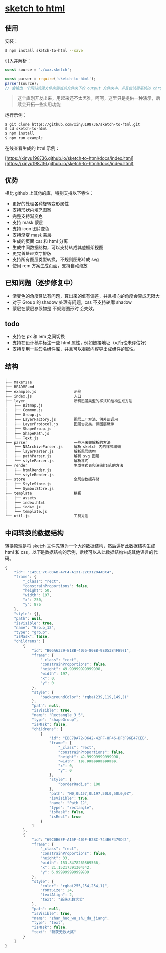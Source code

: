 # [sketch to html](https://github.com/xinyu198736/sketch-to-html)

## 使用

安装：

```bash
$ npm install sketch-to-html --save
```

引入并解析：

```javascript
const source = './xxx.sketch';

const parser = require('sketch-to-html');
parser(source);
// 会输出一个网站资源文件夹到当前文件夹下的 output 文件夹中，并且尝试用系统的 chrome 打开页面。
```

> 这个库刚开发出来，用起来还不太优雅，呵呵，这里只是提供一种演示，后续会开拓一些实用功能

运行示例：

```bash
$ git clone https://github.com/xinyu198736/sketch-to-html.git
$ cd sketch-to-html
$ npm install
$ npm run example
```

在线查看生成的 html 示例：

[https://xinyu198736.github.io/sketch-to-html/docs/index.html](https://xinyu198736.github.io/sketch-to-html/docs/index.html)

## 优势

相比 github 上其他的库，特别支持以下特性：

* 更好的处理各种旋转变形属性
* 支持形状内填充图案
* 完整支持渐变色
* 支持 mask 蒙层
* 支持 icon 图片变色
* 支持渐变 mask 蒙层
* 生成的页面 css 和 html 分离
* 生成中间数据结构，可以支持转成其他框架视图
* 更完善处理文字排版
* 支持所有图层类型转换，不规则图形转成 svg
* 使用 rem 方案生成页面，支持自动缩放

## 已知问题（逐步修复中）

* 渐变色的角度算法有问题，算出来的值有偏差，并且横向的角度会算成无限大
* 对于 Group 的 shadow 处理有问题，css 不支持轮廓 shadow
* 蒙层在蒙层参照物是 不规则图形时 会失效。

## todo

* 支持在 px 和 rem 之间切换
* 支持在设计稿中标注一些 html 属性，例如链接地址（可行性未评估好）
* 支持复用一些知名组件库，并且可以根据内容导出成组件的属性。

## 结构

```bash
.
├── Makefile
├── README.md
├── example.js                 示例
├── index.js                   入口
├── layer                      所有图层类型的样式和结构生成方法
│   ├── Bitmap.js
│   ├── Common.js
│   ├── Group.js
│   ├── LayerFactory.js        图层工厂方法，供外部调用
│   ├── LayerProtocol.js       图层协议类，供图层继承
│   ├── ShapeGroup.js
│   ├── ShapePath.js
│   └── Text.js
├── parser                     一些用来做解析的方法
│   ├── NSArchiveParser.js     解析 sketch 内的样式编码
│   ├── layerParser.js         解析图层结构
│   ├── pathParser.js          解析 svg 图层
│   └── styleParser.js         解析样式
├── render                     生成样式表和渲染html的方法
│   ├── htmlRender.js
│   └── styleRender.js
├── store                      全局的数据存储
│   ├── StyleStore.js
│   └── SymbolStore.js
├── template                   模板
│   ├── assets
│   ├── index.html
│   ├── index.js
│   └── template.js
└── util.js                    工具方法

```
## 中间转换的数据结构

转换原理是将 sketch 文件先转为一个大的数据结构，然后遍历此数据结构生成 html 和 css，以下是数据结构的示例，后续可以从此数据结构生成其他语言的代码。

```javascript
{
    "id": "E42E1F7C-C8AB-47F4-A131-22C31284ADC4",
    "frame": {
        "_class": "rect",
        "constrainProportions": false,
        "height": 50,
        "width": 197,
        "x": 250,
        "y": 876
    },
    "style": {},
    "path": null,
    "isVisible": true,
    "name": "Group_12",
    "type": "group",
    "isMask": false,
    "childrens": [
        {
            "id": "B06A6329-E18B-4036-80EB-9E05384FB991",
            "frame": {
                "_class": "rect",
                "constrainProportions": false,
                "height": 49.99999999999998,
                "width": 197,
                "x": 0,
                "y": 0
            },
            "style": {
                "backgroundColor": "rgba(239,119,149,1)"
            },
            "path": null,
            "isVisible": true,
            "name": "Rectangle_3_5",
            "type": "shapeGroup",
            "isMask": false,
            "childrens": [
                {
                    "id": "EBC7DA72-D642-42FF-8F46-DF6F96E47CEB",
                    "frame": {
                        "_class": "rect",
                        "constrainProportions": false,
                        "height": 49.99999999999998,
                        "width": 196.9999999999999,
                        "x": 0,
                        "y": 0
                    },
                    "style": {
                        "borderRadius": 100
                    },
                    "path": "M0,0L197,0L197,50L0,50L0,0Z",
                    "isVisible": true,
                    "name": "Path_19",
                    "type": "rectangle",
                    "isMask": false,
                    "isRect": true
                }
            ]
        },
        {
            "id": "69C0B6EF-A15F-409F-B2BC-744B6F479D42",
            "frame": {
                "_class": "rect",
                "constrainProportions": false,
                "height": 33,
                "width": 153.8478260869566,
                "x": 21.15217391304342,
                "y": 6.999999999999989
            },
            "style": {
                "color": "rgba(255,254,254,1)",
                "fontSize": 24,
                "textAlign": 2,
                "text": "斩获无数大奖"
            },
            "path": null,
            "isVisible": true,
            "name": "zhan_huo_wu_shu_da_jiang",
            "type": "text",
            "isMask": false,
            "text": "斩获无数大奖"
        }
    ]
}
```